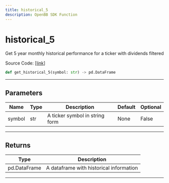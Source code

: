 ```yaml
---
title: historical_5
description: OpenBB SDK Function
---
```


# historical_5

Get 5 year monthly historical performance for a ticker with dividends filtered

Source Code: [[link](https://github.com/OpenBB-finance/OpenBBTerminal/tree/main/openbb_terminal/stocks/quantitative_analysis/factors_model.py#L58)]
```python
def get_historical_5(symbol: str) -> pd.DataFrame
```
---
## Parameters
| Name | Type | Description | Default | Optional |
| ---- | ---- | ----------- | ------- | -------- |
| symbol | str | A ticker symbol in string form | None | False |

---
## Returns
| Type | Description |
| ---- | ----------- |
| pd.DataFrame | A dataframe with historical information |
---

